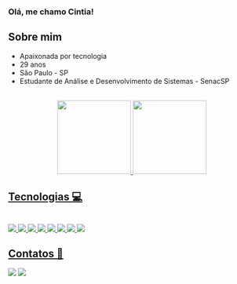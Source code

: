### Olá, me chamo Cintia!

## Sobre mim

- Apaixonada por tecnologia
- 29 anos
- São Paulo - SP
- Estudante de Análise e Desenvolvimento de Sistemas - SenacSP



<br>
<div align="center">
<a href="https://github.com/Cih-gentil">
<img height="150em" src="https://github-readme-stats.vercel.app/api?username=Cih-gentil&show_icons=true&theme=onedark&include_all_commits=true&count_private=true"/>
<img height="150em" src="https://github-readme-stats.vercel.app/api/top-langs/?username=Cih-gentil&layout=compact&langs_count=7&theme=onedark"/>
</div>

 ## Tecnologias 💻

 <div style="display: inline_block"><br>
 <img src="https://img.shields.io/badge/Java-ED8B00?style=for-the-badge&logo=java&logoColor=white" />
  <img src="https://img.shields.io/badge/Spring-6DB33F?style=for-the-badge&logo=spring&logoColor=white" />
  <img src="https://img.shields.io/badge/Ruby-FF0000?style=for-the-badge&logo=ruby&logoColor=white" />
  <img src="https://img.shields.io/badge/RubyOnRails-FF0000?style=for-the-badge&logo=rubyonrails&logoColor=white" />
   <img src="https://img.shields.io/badge/MySQL-00000F?style=for-the-badge&logo=mysql&logoColor=white" />
    <img src="https://img.shields.io/badge/HTML5-E34F26?style=for-the-badge&logo=html5&logoColor=white" />
  <img src="https://img.shields.io/badge/CSS3-1572B6?style=for-the-badge&logo=css3&logoColor=white" />
<img src="https://img.shields.io/badge/Git-E34F26?style=for-the-badge&logo=git&logoColor=white" />
  
 </div>
 
 

 ##

 ## Contatos 📧
 
<div>
 <a href = "mailto:csnascimento07@gmail.com" target="_blank"><img src="https://img.shields.io/badge/Gmail-D14836?style=for-the-badge&logo=gmail&logoColor=white"></a>
 <a href="https://www.linkedin.com/in/catnasc/" target="_blank"><img src="https://img.shields.io/badge/LinkedIn-0077B5?style=for-the-badge&logo=linkedin&logoColor=white"></a>
                  
</div>

